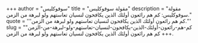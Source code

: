 +++
author = "سوفوكليس"
title = "مقولة سوفوكليس"
description = "مقولة سوفوكليس: كم هم رائعون أولئك الذين يكافحون لنسيان تعاستهم ولو لبرهة من الزمن."
quote = '''كم هم رائعون أولئك الذين يكافحون لنسيان تعاستهم ولو لبرهة من الزمن.''' 
slug = "كم-هم-رائعون-أولئك-الذين-يكافحون-لنسيان-تعاستهم-ولو-لبرهة-من-الزمن"
+++
كم هم رائعون أولئك الذين يكافحون لنسيان تعاستهم ولو لبرهة من الزمن.
